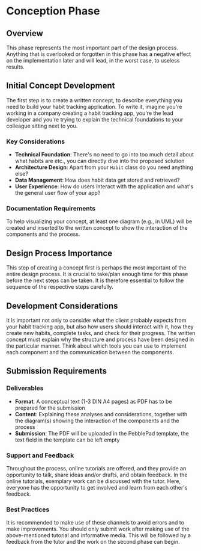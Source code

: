 # Conception Phase

## Overview

This phase represents the most important part of the design process. Anything that is overlooked or forgotten in this phase has a negative effect on the implementation later and will lead, in the worst case, to useless results.

## Initial Concept Development

The first step is to create a written concept, to describe everything you need to build your habit tracking application. To write it, imagine you're working in a company creating a habit tracking app, you're the lead developer and you're trying to explain the technical foundations to your colleague sitting next to you. 

### Key Considerations

- **Technical Foundation**: There's no need to go into too much detail about what habits are etc., you can directly dive into the proposed solution
- **Architecture Design**: Apart from your `Habit` class do you need anything else? 
- **Data Management**: How does habit data get stored and retrieved? 
- **User Experience**: How do users interact with the application and what's the general user flow of your app? 

### Documentation Requirements

To help visualizing your concept, at least one diagram (e.g., in UML) will be created and inserted to the written concept to show the interaction of the components and the process.

## Design Process Importance

This step of creating a concept first is perhaps the most important of the entire design process. It is crucial to take/plan enough time for this phase before the next steps can be taken. It is therefore essential to follow the sequence of the respective steps carefully.

## Development Considerations

It is important not only to consider what the client probably expects from your habit tracking app, but also how users should interact with it, how they create new habits, complete tasks, and check for their progress. The written concept must explain why the structure and process have been designed in the particular manner. Think about which tools you can use to implement each component and the communication between the components.

## Submission Requirements

### Deliverables

- **Format**: A conceptual text (1-3 DIN A4 pages) as PDF has to be prepared for the submission
- **Content**: Explaining these analyses and considerations, together with the diagram(s) showing the interaction of the components and the process
- **Submission**: The PDF will be uploaded in the PebblePad template, the text field in the template can be left empty

### Support and Feedback

Throughout the process, online tutorials are offered, and they provide an opportunity to talk, share ideas and/or drafts, and obtain feedback. In the online tutorials, exemplary work can be discussed with the tutor. Here, everyone has the opportunity to get involved and learn from each other's feedback. 

### Best Practices

It is recommended to make use of these channels to avoid errors and to make improvements. You should only submit work after making use of the above-mentioned tutorial and informative media. This will be followed by a feedback from the tutor and the work on the second phase can begin.